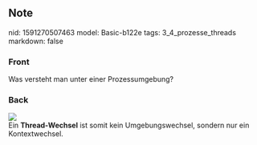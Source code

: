 ## Note
nid: 1591270507463
model: Basic-b122e
tags: 3_4_prozesse_threads
markdown: false

### Front
Was versteht man unter einer Prozessumgebung?

### Back
<img src="paste-b85bcd937c278b7b44be0c3d4a07537f7352a3ac.jpg">
<div>
  Ein <b>Thread-Wechsel</b> ist somit kein Umgebungswechsel,
  sondern nur ein Kontextwechsel.
</div>
